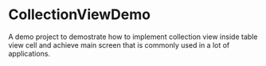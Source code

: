 # CollectionViewDemo

A demo project to demostrate how to implement collection view inside table view cell and achieve main screen that is commonly used in a lot of applications. 
